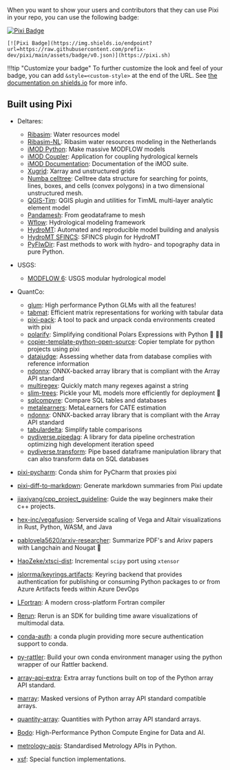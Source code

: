 When you want to show your users and contributors that they can use Pixi in your repo, you can use the following badge:

[![Pixi Badge](https://img.shields.io/endpoint?url=https://raw.githubusercontent.com/prefix-dev/pixi/main/assets/badge/v0.json)](https://pixi.sh)

```
[![Pixi Badge](https://img.shields.io/endpoint?url=https://raw.githubusercontent.com/prefix-dev/pixi/main/assets/badge/v0.json)](https://pixi.sh)
```

!!!tip "Customize your badge"
    To further customize the look and feel of your badge,
    you can add `&style=<custom-style>` at the end of the URL.
    See [the documentation on shields.io](https://shields.io/badges/endpoint-badge) for more info.

## Built using Pixi

- Deltares:
  - [Ribasim](https://github.com/Deltares/Ribasim): Water resources model
  - [Ribasim-NL](https://github.com/Deltares/Ribasim-NL): Ribasim water resources modeling in the Netherlands
  - [iMOD Python](https://github.com/Deltares/imod-python): Make massive MODFLOW models
  - [iMOD Coupler](https://github.com/Deltares/imod_coupler): Application for coupling hydrological kernels
  - [iMOD Documentation](https://github.com/Deltares/iMOD-Documentation): Documentation of the iMOD suite.
  - [Xugrid](https://github.com/Deltares/xugrid): Xarray and unstructured grids
  - [Numba celltree](https://github.com/Deltares/numba_celltree): Celltree data structure for searching for points, lines, boxes, and cells (convex polygons) in a two dimensional unstructured mesh.
  - [QGIS-Tim](https://github.com/Deltares/QGIS-Tim): QGIS plugin and utilities for TimML multi-layer analytic element model
  - [Pandamesh](https://github.com/Deltares/pandamesh): From geodataframe to mesh
  - [Wflow](https://github.com/Deltares/Wflow.jl): Hydrological modeling framework
  - [HydroMT](https://github.com/Deltares/hydromt): Automated and reproducible model building and analysis
  - [HydroMT SFINCS](https://github.com/Deltares/hydromt_sfincs): SFINCS plugin for HydroMT
  - [PyFlwDir](https://github.com/Deltares/pyflwdir): Fast methods to work with hydro- and topography data in pure Python.
- USGS:
  - [MODFLOW 6](https://github.com/MODFLOW-USGS/modflow6): USGS modular hydrological model
- QuantCo:
  - [glum](https://github.com/quantco/glum): High performance Python GLMs with all the features!
  - [tabmat](https://github.com/quantco/tabmat): Efficient matrix representations for working with tabular data
  - [pixi-pack](https://github.com/quantco/pixi-pack): A tool to pack and unpack conda environments created with pixi
  - [polarify](https://github.com/quantco/polarify): Simplifying conditional Polars Expressions with Python 🐍 🐻‍❄️
  - [copier-template-python-open-source](https://github.com/quantco/copier-template-python-open-source): Copier template for python projects using pixi
  - [datajudge](https://github.com/quantco/datajudge): Assessing whether data from database complies with reference information
  - [ndonnx](https://github.com/quantco/ndonnx): ONNX-backed array library that is compliant with the Array API standard
  - [multiregex](https://github.com/quantco/multiregex): Quickly match many regexes against a string
  - [slim-trees](https://github.com/quantco/slim-trees): Pickle your ML models more efficiently for deployment 🚀
  - [sqlcompyre](https://github.com/quantco/sqlcompyre): Compare SQL tables and databases
  - [metalearners](https://github.com/quantco/metalearners): MetaLearners for CATE estimation
  - [ndonnx](https://github.com/quantco/ndonnx): ONNX-backed array library that is compliant with the Array API standard
  - [tabulardelta](https://github.com/quantco/tabulardelta): Simplify table comparisons
  - [pydiverse.pipedag](https://github.com/pydiverse/pydiverse.pipedag): A library for data pipeline orchestration optimizing high development iteration speed
  - [pydiverse.transform](https://github.com/pydiverse/pydiverse.transform): Pipe based dataframe manipulation library that can also transform data on SQL databases

- [pixi-pycharm](https://github.com/pavelzw/pixi-pycharm): Conda shim for PyCharm that proxies pixi
- [pixi-diff-to-markdown](https://github.com/pavelzw/pixi-diff-to-markdown): Generate markdown summaries from Pixi update
- [jiaxiyang/cpp_project_guideline](https://github.com/jiaxiyang/cpp_project_guideline): Guide the way beginners make their c++ projects.
- [hex-inc/vegafusion](https://github.com/hex-inc/vegafusion): Serverside scaling of Vega and Altair visualizations in Rust, Python, WASM, and Java
- [pablovela5620/arxiv-researcher](https://github.com/pablovela5620/arxiv-researcher): Summarize PDF's and Arixv papers with Langchain and Nougat 🦉
- [HaoZeke/xtsci-dist](https://github.com/HaoZeke/xtsci-dist): Incremental `scipy` port using `xtensor`
- [jslorrma/keyrings.artifacts](https://github.com/jslorrma/keyrings.artifacts): Keyring backend that provides authentication for publishing or consuming Python packages to or from Azure Artifacts feeds within Azure DevOps
- [LFortran](https://github.com/lfortran/lfortran): A modern cross-platform Fortran compiler
- [Rerun](https://www.rerun.io/): Rerun is an SDK for building time aware visualizations of multimodal data.
- [conda-auth](https://github.com/conda-incubator/conda-auth): a conda plugin providing more secure authentication support to conda.
- [py-rattler](https://github.com/conda/rattler/tree/main/py-rattler): Build your own conda environment manager using the python wrapper of our Rattler backend.
- [array-api-extra](https://github.com/data-apis/array-api-extra): Extra array functions built on top of the Python array API standard.
- [marray](https://github.com/mdhaber/marray):
Masked versions of Python array API standard compatible arrays.
- [quantity-array](https://github.com/quantity-dev/quantity-array): Quantities with Python array API standard arrays.
- [Bodo](https://github.com/bodo-ai/bodo):  High-Performance Python Compute Engine for Data and AI.
- [metrology-apis](https://github.com/quantity-dev/metrology-apis): Standardised Metrology APIs in Python.
- [xsf](https://github.com/scipy/xsf): Special function implementations.
